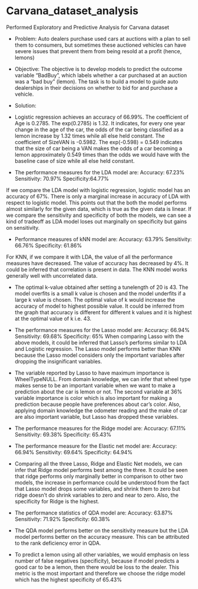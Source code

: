 # Carvana_dataset_analysis
Performed Exploratory and Predictive Analysis for Carvana dataset
* Problem: Auto dealers purchase used cars at auctions with a plan to sell them to consumers, but sometimes these auctioned vehicles can have severe issues that prevent them from being resold at a profit (hence, lemons)

* Objective: The objective is to develop models to predict the outcome variable “BadBuy”, which labels whether a car purchased at an auction was a “bad buy” (lemon). The task is to build a model to guide auto dealerships in their decisions on whether to bid for and purchase a vehicle.

* Solution:

* Logistic regression achieves an accuracy of 66.99%. The coefficient of Age is 0.2785. The exp(0.2785) is 1.32. It indicates, for every one year change in the age of the car, the odds of the car being classified as a lemon increase by 1.32 times while all else held constant. The coefficient of SizeVAN is -0.5982. The exp(-0.598) = 0.549 indicates that the size of car being a VAN makes the odds of a car becoming a lemon approximately 0.549 times than the odds we would have with the baseline case of size while all else held constant. 

* The performance measures for the LDA model are: 
Accuracy: 67.23% 
Sensitivity: 70.97% 
Specificity:64.77% 

If we compare the LDA model with logistic regression, logistic model has an accuracy of 67%. There is only a marginal increase in accuracy of LDA with respect to logistic model. This points out that the both the model performs almost similarly for the given data, which is true as the given data is linear. If we compare the sensitivity and specificity of both the models, we can see a kind of tradeoff as LDA model loses out marginally on specificity but gains on sensitivity.

* Performance measures of kNN model are: 
Accuracy: 63.79% 
Sensitivity: 66.76% 
Specificity: 61.86% 

For KNN, if we compare it with LDA, the value of all the performance measures have decreased. The value of accuracy has decreased by 4%. It could be inferred that correlation is present in data. The KNN model works generally well with uncorrelated data.

* The optimal k-value obtained after setting a tunelength of 20 is 43. The model overfits is a small k value is chosen and the model underfits if a large k value is chosen. The optimal value of k would increase the accuracy of model to highest possible value. It could be inferred from the graph that accuracy is different for different k values and it is highest at the optimal value of k i.e. 43.

* The performance measures for the Lasso model are: 
Accuracy: 66.94% 
Sensitivity: 69.68% 
Specificity: 65% 
When comparing Lasso with the above models, it could be inferred that Lasso’s performs similar to LDA and Logistic regression. The Lasso model performs better than KNN because the Lasso model considers only the important variables after dropping the insignificant variables.

* The variable reported by Lasso to have maximum importance is WheelTypeNULL. From domain knowledge, we can infer that wheel type makes sense to be an important variable when we want to make a prediction about the car is lemon or not. The second variable at 36% variable importance is color which is also important for making a prediction because people have preferences about car’s color. Also, applying domain knowledge the odometer reading and the make of car are also important variable, but Lasso has dropped these variables.

* The performance measures for the Ridge model are: 
Accuracy: 67.11% 
Sensitivity: 69.38%
Specificity: 65.43% 

* The performance measure for the Elastic net model are: 
Accuracy: 66.94% 
Sensitivity: 69.64% 
Specificity: 64.94% 

* Comparing all the three Lasso, Ridge and Elastic Net models, we can infer that Ridge model performs best among the three. It could be seen that ridge performs only marginally better in comparison to other two models, the increase in performance could be understood from the fact that Lasso model drops some variables, and shrink them to zero but ridge doesn’t do shrink variables to zero and near to zero. Also, the specificity for Ridge is the highest.

* The performance statistics of QDA model are: 
Accuracy: 63.87% 
Sensitivity: 71.92% 
Specificity: 60.38% 

* The QDA model performs better on the sensitivity measure but the LDA model performs better on the accuracy measure. This can be attributed to the rank deficiency error in QDA.

* To predict a lemon using all other variables, we would emphasis on less number of false negatives (specificity), because if model predicts a good car to be a lemon, then there would be loss to the dealer. This metric is the most important and therefore we choose the ridge model which has the highest specificity of 65.43%


